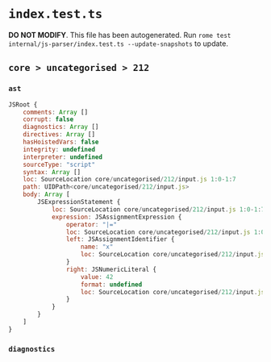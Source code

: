 # `index.test.ts`

**DO NOT MODIFY**. This file has been autogenerated. Run `rome test internal/js-parser/index.test.ts --update-snapshots` to update.

## `core > uncategorised > 212`

### `ast`

```javascript
JSRoot {
	comments: Array []
	corrupt: false
	diagnostics: Array []
	directives: Array []
	hasHoistedVars: false
	integrity: undefined
	interpreter: undefined
	sourceType: "script"
	syntax: Array []
	loc: SourceLocation core/uncategorised/212/input.js 1:0-1:7
	path: UIDPath<core/uncategorised/212/input.js>
	body: Array [
		JSExpressionStatement {
			loc: SourceLocation core/uncategorised/212/input.js 1:0-1:7
			expression: JSAssignmentExpression {
				operator: "|="
				loc: SourceLocation core/uncategorised/212/input.js 1:0-1:7
				left: JSAssignmentIdentifier {
					name: "x"
					loc: SourceLocation core/uncategorised/212/input.js 1:0-1:1 (x)
				}
				right: JSNumericLiteral {
					value: 42
					format: undefined
					loc: SourceLocation core/uncategorised/212/input.js 1:5-1:7
				}
			}
		}
	]
}
```

### `diagnostics`

```

```
